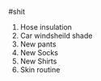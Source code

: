 #shit

1. Hose insulation 
2. Car windsheild shade
3. New pants
4. New Socks
5. New Shirts
6. Skin routine
